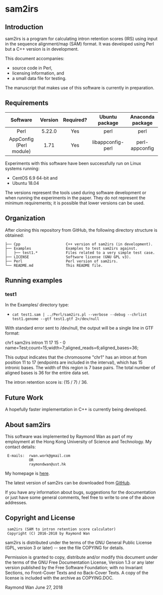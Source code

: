 sam2irs
=======


Introduction
------------

sam2irs is a program for calculating intron retention scores (IRS) using input in
the sequence alignment/map (SAM) format.  It was developed using Perl but a C++
version is in development.

This document accompanies:
  * source code in Perl,
  * licensing information, and
  * a small data file for testing.
  
The manuscript that makes use of this software is currently in preparation.


Requirements
------------

|Software                |Version  |Required?  |Ubuntu package   |Anaconda package |
|:----------------------:|:-------:|:---------:|:---------------:|:---------------:|
|Perl                    | 5.22.0  | Yes       |perl             |perl             |
|AppConfig (Perl module) | 1.71    | Yes       |libappconfig-perl|perl-appconfig   |

Experiments with this software have been successfully run on Linux systems running:
  * CentOS 6.9 64-bit and
  * Ubuntu 18.04

The versions represent the tools used during software development or when running the experiments in the paper. They do not represent the minimum requirements; it is possible that lower versions can be used.


Organization
------------

After cloning this repository from GitHub, the following directory structure is obtained:

    ├── Cpp                     C++ version of sam2irs (in development).
    ├── Examples                Examples to test sam2irs against.
    │   ├── test1.*             Files related to a very simple test case.
    ├── LICENSE                 Software license (GNU GPL v3).
    ├── Perl                    Perl version of sam2irs.
    └── README.md               This README file.


Running examples
----------------

### test1

In the Examples/ directory type:

  * `cat test1.sam | ../Perl/sam2irs.pl --verbose --debug --chrlist test1.genome --gtf test1.gtf 2>/dev/null`

With standard error sent to /dev/null, the output will be a single line in GTF format:

chr1    sam2irs        intron  11      17      15      -       0       name=Test;count=15;width=7;aligned_reads=6;aligned_bases=36;

This output indicates that the chromosome "chr1" has an intron at from position 11 to 17 (endpoints are 
included in the interval), which has 15 intronic bases.  The width of this region is 7 base pairs.
The total number of aligned bases is 36 for the entire data set.  

The intron retention score is:  (15 / 7) / 36.


Future Work
-----------

A hopefully faster implementation in C++ is currently being developed.


About sam2irs
-------------

This software was implemented by Raymond Wan as part of my employment at the 
Hong Kong University of Science and Technology.  My contact details:

     E-mails:  rwan.work@gmail.com 
               OR 
               raymondwan@ust.hk

My homepage is [here](http://www.rwanwork.info/).

The latest version of sam2irs can be downloaded from [GitHub](https://github.com/rwanwork/sam2irs).

If you have any information about bugs, suggestions for the documentation or just have some general 
comments, feel free to write to one of the above addresses.


Copyright and License
---------------------

     sam2irs (SAM to intron retention score calculator)
     Copyright (C) 2016-2018 by Raymond Wan

sam2irs is distributed under the terms of the GNU General
Public License (GPL, version 3 or later) -- see the file COPYING for details.

Permission is granted to copy, distribute and/or modify this document under the
terms of the GNU Free Documentation License, Version 1.3 or any later version
published by the Free Software Foundation; with no Invariant Sections, no
Front-Cover Texts and no Back-Cover Texts. A copy of the license is included
with the archive as COPYING.DOC.


Raymond Wan
June 27, 2018


